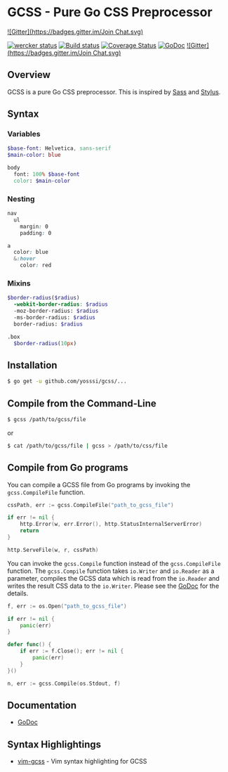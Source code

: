 # GCSS - Pure Go CSS Preprocessor
[![Gitter](https://badges.gitter.im/Join Chat.svg)](https://gitter.im/yosssi/gcss?utm_source=badge&utm_medium=badge&utm_campaign=pr-badge&utm_content=badge)

[![wercker status](https://app.wercker.com/status/4857161fd705e6c43df492e6a33ce87f/m "wercker status")](https://app.wercker.com/project/bykey/4857161fd705e6c43df492e6a33ce87f)
[![Build status](https://ci.appveyor.com/api/projects/status/ocbu6upgr3j0m3vc/branch/master)](https://ci.appveyor.com/project/yosssi/gcss/branch/master)
[![Coverage Status](https://img.shields.io/coveralls/yosssi/gcss.svg)](https://coveralls.io/r/yosssi/gcss?branch=master)
[![GoDoc](http://godoc.org/github.com/yosssi/gcss?status.svg)](http://godoc.org/github.com/yosssi/gcss)
[![Gitter](https://badges.gitter.im/Join Chat.svg)](https://gitter.im/yosssi/gcss?utm_source=badge&utm_medium=badge&utm_campaign=pr-badge)

## Overview

GCSS is a pure Go CSS preprocessor. This is inspired by [Sass](http://sass-lang.com/) and [Stylus](http://learnboost.github.io/stylus/).

## Syntax

### Variables

```scss
$base-font: Helvetica, sans-serif
$main-color: blue

body
  font: 100% $base-font
  color: $main-color
```

### Nesting

```scss
nav
  ul
    margin: 0
    padding: 0

a
  color: blue
  &:hover
    color: red
```

### Mixins

```scss
$border-radius($radius)
  -webkit-border-radius: $radius
  -moz-border-radius: $radius
  -ms-border-radius: $radius
  border-radius: $radius

.box
  $border-radius(10px)
```

## Installation

```sh
$ go get -u github.com/yosssi/gcss/...
```

## Compile from the Command-Line

```sh
$ gcss /path/to/gcss/file
```

or

```sh
$ cat /path/to/gcss/file | gcss > /path/to/css/file
```

## Compile from Go programs

You can compile a GCSS file from Go programs by invoking the `gcss.CompileFile` function.

```go
cssPath, err := gcss.CompileFile("path_to_gcss_file")

if err != nil {
	http.Error(w, err.Error(), http.StatusInternalServerError)
	return
}

http.ServeFile(w, r, cssPath)
```

You can invoke the `gcss.Compile` function instead of the `gcss.CompileFile` function. The `gcss.Compile` function takes `io.Writer` and `io.Reader` as a parameter, compiles the GCSS data which is read from the `io.Reader` and writes the result CSS data to the `io.Writer`. Please see the [GoDoc](http://godoc.org/github.com/yosssi/gcss) for the details.

```go
f, err := os.Open("path_to_gcss_file")

if err != nil {
	panic(err)
}

defer func() {
	if err := f.Close(); err != nil {
		panic(err)
	}
}()

n, err := gcss.Compile(os.Stdout, f)
```

## Documentation

* [GoDoc](http://godoc.org/github.com/yosssi/gcss)

## Syntax Highlightings

* [vim-gcss](https://github.com/yosssi/vim-gcss) - Vim syntax highlighting for GCSS
